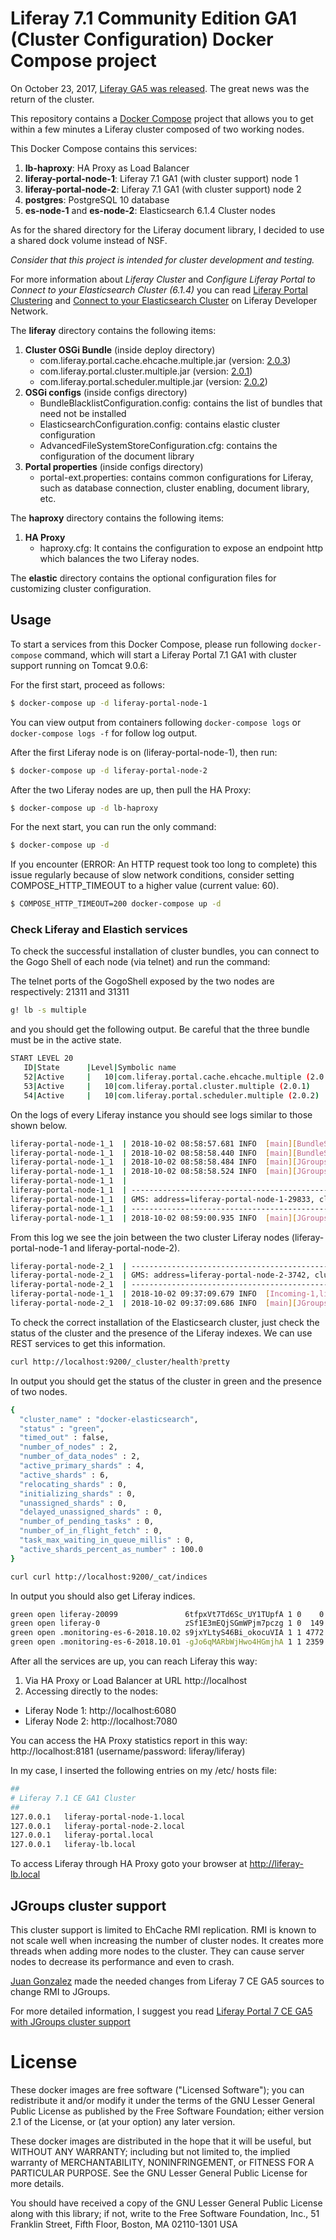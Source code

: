 # Liferay 7.1 Community Edition GA1 (Cluster Configuration) Docker Compose project

On October 23, 2017, [Liferay GA5 was released](https://community.liferay.com/news/liferay-portal-7-0-ce-ga5-release/). The great news was the return of the cluster.

This repository contains a [Docker Compose](https://docs.docker.com/compose/overview/) project that allows you to get within a few minutes a Liferay cluster composed of two working nodes.

This Docker Compose contains this services:

1. **lb-haproxy**: HA Proxy as Load Balancer
2. **liferay-portal-node-1**: Liferay 7.1 GA1 (with cluster support) node 1
3. **liferay-portal-node-2**: Liferay 7.1 GA1 (with cluster support) node 2
4. **postgres**: PostgreSQL 10 database
5. **es-node-1** and **es-node-2**: Elasticsearch 6.1.4 Cluster nodes

As for the shared directory for the Liferay document library, I decided to use a shared dock volume instead of NSF.

_Consider that this project is intended for cluster development and testing._


For more information about _Liferay Cluster_ and _Configure Liferay Portal to Connect to your Elasticsearch Cluster (6.1.4)_
 you can read [Liferay Portal Clustering](https://dev.liferay.com/discover/deployment/-/knowledge_base/7-1/liferay-clustering) and [Connect to your Elasticsearch Cluster](https://dev.liferay.com/ca/discover/deployment/-/knowledge_base/7-1/installing-elasticsearch#step-four-configure-liferay-to-connect-to-your-elastic-cluster) on Liferay Developer Network.

The **liferay** directory contains the following items:

1. **Cluster OSGi Bundle** (inside deploy directory)
    * com.liferay.portal.cache.ehcache.multiple.jar (version: [2.0.3](https://mvnrepository.com/artifact/com.liferay/com.liferay.portal.cache.ehcache.multiple/2.0.3))
    * com.liferay.portal.cluster.multiple.jar (version: [2.0.1](https://mvnrepository.com/artifact/com.liferay/com.liferay.portal.cluster.multiple/2.0.1))
    * com.liferay.portal.scheduler.multiple.jar (version: [2.0.2](https://mvnrepository.com/artifact/com.liferay/com.liferay.portal.scheduler.multiple/2.0.2))
2. **OSGi configs** (inside configs directory)
    * BundleBlacklistConfiguration.config: contains the list of bundles that need not be installed
    * ElasticsearchConfiguration.config: contains elastic cluster configuration
    * AdvancedFileSystemStoreConfiguration.cfg: contains the configuration of the document library
3. **Portal properties** (inside configs directory)
    * portal-ext.properties: contains common configurations for Liferay, such as database connection, cluster enabling, document library, etc.

The **haproxy** directory contains the following items:

1. **HA Proxy**
    * haproxy.cfg: It contains the configuration to expose an endpoint http which balances the two Liferay nodes.

The **elastic** directory contains the optional configuration files for customizing cluster configuration.

## Usage
To start a services from this Docker Compose, please run following `docker-compose` command, which will start a Liferay Portal 7.1 GA1 with cluster support running on Tomcat 9.0.6:

For the first start, proceed as follows:
```bash
$ docker-compose up -d liferay-portal-node-1
```

You can view output from containers following `docker-compose logs` or `docker-compose logs -f` for follow log output.

After the first Liferay node is on (liferay-portal-node-1), then run:
```bash
$ docker-compose up -d liferay-portal-node-2
```

After the two Liferay nodes are up, then pull the HA Proxy:
```bash
$ docker-compose up -d lb-haproxy
```

For the next start, you can run the only command:
```bash
$ docker-compose up -d
```

If you encounter (ERROR: An HTTP request took too long to complete) this issue regularly because of slow network conditions, consider setting COMPOSE_HTTP_TIMEOUT to a higher value (current value: 60).

```bash
$ COMPOSE_HTTP_TIMEOUT=200 docker-compose up -d
```

### Check Liferay and Elastich services
To check the successful installation of cluster bundles, you can connect to the Gogo Shell of each node (via telnet) and run the command:

The telnet ports of the GogoShell exposed by the two nodes are respectively: 21311 and 31311

```bash
g! lb -s multiple
```

and you should get the following output. Be careful that the three bundle must be in the active state.

```bash
START LEVEL 20
   ID|State      |Level|Symbolic name
   52|Active     |   10|com.liferay.portal.cache.ehcache.multiple (2.0.3)
   53|Active     |   10|com.liferay.portal.cluster.multiple (2.0.1)
   54|Active     |   10|com.liferay.portal.scheduler.multiple (2.0.2)
```

On the logs of every Liferay instance you should see logs similar to those shown below.

```bash
liferay-portal-node-1_1  | 2018-10-02 08:58:57.681 INFO  [main][BundleStartStopLogger:35] STARTED com.liferay.portal.cache.ehcache.multiple_2.0.3 [52]
liferay-portal-node-1_1  | 2018-10-02 08:58:58.440 INFO  [main][BundleStartStopLogger:35] STARTED com.liferay.portal.cluster.multiple_2.0.1 [53]
liferay-portal-node-1_1  | 2018-10-02 08:58:58.484 INFO  [main][JGroupsClusterChannelFactory:141] Autodetecting JGroups outgoing IP address and interface for www.google.com:80
liferay-portal-node-1_1  | 2018-10-02 08:58:58.524 INFO  [main][JGroupsClusterChannelFactory:180] Setting JGroups outgoing IP address to 172.19.0.5 and interface to eth0
liferay-portal-node-1_1  |
liferay-portal-node-1_1  | -------------------------------------------------------------------
liferay-portal-node-1_1  | GMS: address=liferay-portal-node-1-29833, cluster=liferay-channel-control, physical address=172.19.0.5:43578
liferay-portal-node-1_1  | -------------------------------------------------------------------
liferay-portal-node-1_1  | 2018-10-02 08:59:00.935 INFO  [main][JGroupsReceiver:85] Accepted view [liferay-portal-node-1-29833|0] (1) [liferay-portal-node-1-29833]
```

From this log we see the join between the two cluster Liferay nodes (liferay-portal-node-1 and liferay-portal-node-2).

```bash
liferay-portal-node-2_1  | -------------------------------------------------------------------
liferay-portal-node-2_1  | GMS: address=liferay-portal-node-2-3742, cluster=liferay-channel-transport-0, physical address=172.19.0.6:51427
liferay-portal-node-2_1  | -------------------------------------------------------------------
liferay-portal-node-1_1  | 2018-10-02 09:37:09.679 INFO  [Incoming-1,liferay-channel-transport-0,liferay-portal-node-1-41590][JGroupsReceiver:85] Accepted view [liferay-portal-node-1-41590|1] (2) [liferay-portal-node-1-41590, liferay-portal-node-2-3742]
liferay-portal-node-2_1  | 2018-10-02 09:37:09.686 INFO  [main][JGroupsReceiver:85] Accepted view [liferay-portal-node-1-41590|1] (2) [liferay-portal-node-1-41590, liferay-portal-node-2-3742]
```

To check the correct installation of the Elasticsearch cluster, just check the status of the cluster and the presence of the Liferay indexes. We can use REST services to get this information.

```bash
curl http://localhost:9200/_cluster/health?pretty
```

In output you should get the status of the cluster in green and the presence of two nodes.

```bash
{
  "cluster_name" : "docker-elasticsearch",
  "status" : "green",
  "timed_out" : false,
  "number_of_nodes" : 2,
  "number_of_data_nodes" : 2,
  "active_primary_shards" : 4,
  "active_shards" : 6,
  "relocating_shards" : 0,
  "initializing_shards" : 0,
  "unassigned_shards" : 0,
  "delayed_unassigned_shards" : 0,
  "number_of_pending_tasks" : 0,
  "number_of_in_flight_fetch" : 0,
  "task_max_waiting_in_queue_millis" : 0,
  "active_shards_percent_as_number" : 100.0
}
```

```bash
curl curl http://localhost:9200/_cat/indices
```

In output you should also get Liferay indices.

```bash
green open liferay-20099               6tfpxVt7Td6Sc_UY1TUpfA 1 0    0 0  264b  264b
green open liferay-0                   zSf1E3mEQjSGmWPjm7pczg 1 0  149 0 228kb 228kb
green open .monitoring-es-6-2018.10.02 s9jxYLtyS46Bi_okocuVIA 1 1 4772 6 7.7mb 3.7mb
green open .monitoring-es-6-2018.10.01 -gJo6qMARbWjHwo4HGmjhA 1 1 2359 4 2.5mb 1.2mb
```

After all the services are up, you can reach Liferay this way:

1. Via HA Proxy or Load Balancer at URL http://localhost
2. Accessing directly to the nodes:
  * Liferay Node 1: http://localhost:6080
  * Liferay Node 2: http://localhost:7080

You can access the HA Proxy statistics report in this way: http://localhost:8181 (username/password: liferay/liferay)

In my case, I inserted the following entries on my /etc/ hosts file:

```bash
##
# Liferay 7.1 CE GA1 Cluster
##
127.0.0.1	liferay-portal-node-1.local
127.0.0.1	liferay-portal-node-2.local
127.0.0.1	liferay-portal.local
127.0.0.1	liferay-lb.local
```
To access Liferay through HA Proxy goto your browser at http://liferay-lb.local


## JGroups cluster support
This cluster support is limited to EhCache RMI replication. RMI is known to not scale well when increasing the number of cluster nodes. It creates more threads when adding more nodes to the cluster. They can cause server nodes to decrease its performance and even to crash.

[Juan Gonzalez](https://twitter.com/gonpinju) made the needed changes from Liferay 7 CE GA5 sources to change RMI to JGroups.

For more detailed information, I suggest you read [Liferay Portal 7 CE GA5 with JGroups cluster support]( https://web.liferay.com/community/forums/-/message_boards/message/97704861)


# License
These docker images are free software ("Licensed Software"); you can redistribute it and/or modify it under the terms of the GNU Lesser General Public License as published by the Free Software Foundation; either version 2.1 of the License, or (at your option) any later version.

These docker images are distributed in the hope that it will be useful, but WITHOUT ANY WARRANTY; including but not limited to, the implied warranty of MERCHANTABILITY, NONINFRINGEMENT, or FITNESS FOR A PARTICULAR PURPOSE. See the GNU Lesser General Public License for more details.

You should have received a copy of the GNU Lesser General Public License along with this library; if not, write to the Free Software Foundation, Inc., 51 Franklin Street, Fifth Floor, Boston, MA 02110-1301 USA
